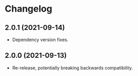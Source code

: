 # Changelog

## 2.0.1 (2021-09-14)

- Dependency version fixes.

## 2.0.0 (2021-09-13)

- Re-release, potentially breaking backwards compatibility.
